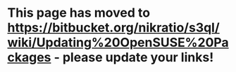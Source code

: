 # This page has moved to https://bitbucket.org/nikratio/s3ql/wiki/Updating%20OpenSUSE%20Packages - please update your links! #